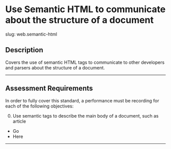 # Use Semantic HTML to communicate about the structure of a document

slug: web.semantic-html

## Description
Covers the use of semantic HTML tags to communicate to other developers and parsers about the structure of a document.

---
## Assessment Requirements
In order to fully cover this standard, a performance must be recording for each of the following objectives:

0. Use semantic tags to describe the main body of a document, such as article
- Go
- Here


---

